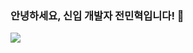 ### 안녕하세요, 신입 개발자 전민혁입니다! 👋

<!--
**zmgu/zmgu** is a ✨ _special_ ✨ repository because its `README.md` (this file) appears on your GitHub profile.

Here are some ideas to get you started:

- 🔭 I’m currently working on ...
- 🌱 I’m currently learning ...
- 👯 I’m looking to collaborate on ...
- 🤔 I’m looking for help with ...
- 💬 Ask me about ...
- 📫 How to reach me: ...
- 😄 Pronouns: ...
- ⚡ Fun fact: ...
-->
<a href="https://boundless-leech-800.notion.site/560aa606d4d84e108faf4e73d44f9ea9"><img src="https://img.shields.io/badge/Notion-000000?style=flat-square&logo=notion&logoColor=white"/></a>

